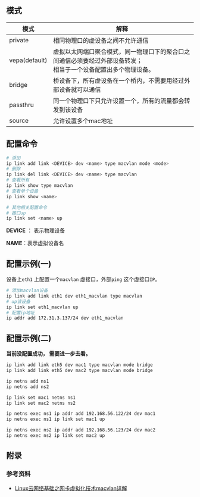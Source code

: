 ## 模式

| 模式          | 解释                                                         |
| ------------- | ------------------------------------------------------------ |
| private       | 相同物理口的虚设备之间不允许通信                             |
| vepa(default) | 虚拟以太网端口聚合模式，同一物理口下的聚合口之间通信必须要经过外部设备转发；<br />相当于一个设备配置出多个物理设备。 |
| bridge        | 桥设备下，所有虚设备在一个桥内，不需要用经过外部设备就可以通信 |
| passthru      | 同一个物理口下只允许设置一个，所有的流量都会转发到该设备     |
| source        | 允许设置多个mac地址                                          |



## 配置命令

```bash
# 添加
ip link add link <DEVICE> dev <name> type macvlan mode <mode>
# 删除
ip link del link <DEVICE> dev <name> type macvlan
# 查看所有
ip link show type macvlan
# 查看单个设备
ip link show <name>

# 其他相关配置命令
# 接口up
ip link set <name> up
```

**DEVICE** ： 表示物理设备

**NAME**：表示虚拟设备名



## 配置示例(一)

设备上`eth1` 上配置一个`macvlan` 虚接口，外部`ping` 这个虚接口`IP`。

```bash
# 添加macvlan设备
ip link add link eth1 dev eth1_macvlan type macvlan
# up该设备
ip link set eth1_macvlan up
# 配置ip地址
ip addr add 172.31.3.137/24 dev eth1_macvlan
```





## 配置示例(二)

**当前没配置成功， 需要进一步去看。**

```bash
ip link add link eth5 dev mac1 type macvlan mode bridge
ip link add link eth5 dev mac2 type macvlan mode bridge

ip netns add ns1
ip netns add ns2

ip link set mac1 netns ns1
ip link set mac2 netns ns2

ip netns exec ns1 ip addr add 192.168.56.122/24 dev mac1
ip netns exec ns1 ip link set mac1 up

ip netns exec ns2 ip addr add 192.168.56.123/24 dev mac2
ip netns exec ns2 ip link set mac2 up

```





## 附录

### 参考资料

* [Linux云网络基础之网卡虚拟化技术macvlan详解](https://ctimbai.github.io/2019/04/01/tech/net/vnet/linux-macvlan/)



